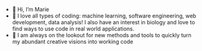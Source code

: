 - 👋 Hi, I’m Marie
- 🌱 I love all types of coding: machine learning, software engineering, web development, data analysis! I also have an interest in biology and love to find ways to use code in real world applications.
- 👀 I am always on the lookout for new methods and tools to quickly turn my abundant creative visions into working code

<!---
ScienceMoo/ScienceMoo is a ✨ special ✨ repository because its `README.md` (this file) appears on your GitHub profile.
You can click the Preview link to take a look at your changes.
--->
